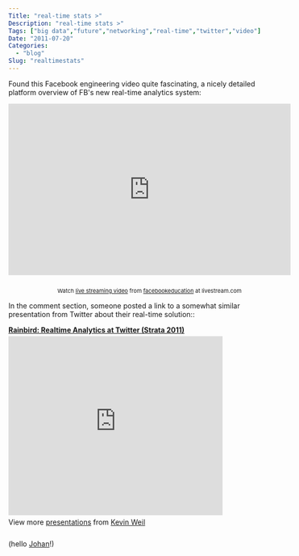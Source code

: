 ```yaml
---
Title: "real-time stats >"
Description: "real-time stats >"
Tags: ["big data","future","networking","real-time","twitter","video"]
Date: "2011-07-20"
Categories:
  - "blog"
Slug: "realtimestats"
---
```

<p>Found this Facebook engineering video quite fascinating, a nicely detailed platform overview of FB's new real-time analytics system: </p><p><iframe width="560" height="340" src="http://cdn.livestream.com/embed/facebookeducation?layout=4&#038;clip=pla_da30a53a-5399-43cc-a615-62874db1c567&#038;color=0x000000&#038;autoPlay=false&#038;mute=false&#038;iconColorOver=0xe7e7e7&#038;iconColor=0xcccccc&#038;allowchat=true" style="border:0;outline:0" frameborder="0" scrolling="no"></iframe><div style="font-size:11px;padding-top:10px;text-align:center;width:560px">Watch <a href=http://www.livestream.com/?utm_source=lsplayer&amp;utm_medium=embed&amp;utm_campaign=footerlinks title=live streaming video>live streaming video</a> from <a href=http://www.livestream.com/facebookeducation?utm_source=lsplayer&amp;utm_medium=embed&amp;utm_campaign=footerlinks title=Watch facebookeducation at livestream.com>facebookeducation</a> at livestream.com</div><p>In the comment section, someone posted a link to a somewhat similar presentation from Twitter about their real-time solution::</p><div style="width:425px" id="__ss_6814442"> <strong style="display:block;margin:12px 0 4px"><a href="http://www.slideshare.net/kevinweil/rainbird-realtime-analytics-at-twitter-strata-2011" title="Rainbird: Realtime Analytics at Twitter (Strata 2011)" target="_blank">Rainbird: Realtime Analytics at Twitter (Strata 2011)</a></strong> <iframe src="http://www.slideshare.net/slideshow/embed_code/6814442" width="425" height="355" frameborder="0" marginwidth="0" marginheight="0" scrolling="no"></iframe><div style="padding:5px 0 12px"> View more <a href="http://www.slideshare.net/" target="_blank">presentations</a> from <a href="http://www.slideshare.net/kevinweil" target="_blank">Kevin Weil</a> </div></p></div><p>(hello <a href="https://twitter.com/#!/skr" title="skr" target="_blank">Johan</a>!)</p>
